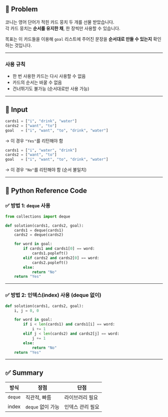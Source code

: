 ## 🧠 Problem
코니는 영어 단어가 적힌 카드 뭉치 두 개를 선물 받았습니다.  
각 카드 뭉치는 **순서를 유지한 채**, 한 장씩만 사용할 수 있습니다.

목표는 이 카드들을 이용해 `goal` 리스트에 주어진 문장을 **순서대로 만들 수 있는지** 확인하는 것입니다.

---

### 사용 규칙
- 한 번 사용한 카드는 다시 사용할 수 없음
- 카드의 순서는 바꿀 수 없음
- 건너뛰기도 불가능 (순서대로만 사용 가능)

---

## 🧾 Input

```python
cards1 = ["i", "drink", "water"]
cards2 = ["want", "to"]
goal   = ["i", "want", "to", "drink", "water"]
```

→ 이 경우 `"Yes"`를 리턴해야 함

```python
cards1 = ["i", "water", "drink"]
cards2 = ["want", "to"]
goal   = ["i", "want", "to", "drink", "water"]
```

→ 이 경우 `"No"`를 리턴해야 함 (순서 불일치)

---

## 🐍 Python Reference Code

### ✅ 방법 1: `deque` 사용

```python
from collections import deque

def solution(cards1, cards2, goal):
    cards1 = deque(cards1)
    cards2 = deque(cards2)

    for word in goal:
        if cards1 and cards1[0] == word:
            cards1.popleft()
        elif cards2 and cards2[0] == word:
            cards2.popleft()
        else:
            return "No"
    return "Yes"
```

---

### ✅ 방법 2: 인덱스(index) 사용 (deque 없이)

```python
def solution(cards1, cards2, goal):
    i, j = 0, 0

    for word in goal:
        if i < len(cards1) and cards1[i] == word:
            i += 1
        elif j < len(cards2) and cards2[j] == word:
            j += 1
        else:
            return "No"
    return "Yes"
```

---

## ✅ Summary

| 방식     | 장점              | 단점             |
|----------|-------------------|------------------|
| `deque` | 직관적, 빠름       | 라이브러리 필요 |
| index   | `deque` 없이 가능 | 인덱스 관리 필요 |
